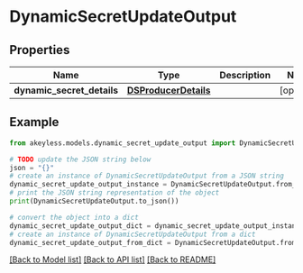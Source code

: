 # DynamicSecretUpdateOutput


## Properties

Name | Type | Description | Notes
------------ | ------------- | ------------- | -------------
**dynamic_secret_details** | [**DSProducerDetails**](DSProducerDetails.md) |  | [optional] 

## Example

```python
from akeyless.models.dynamic_secret_update_output import DynamicSecretUpdateOutput

# TODO update the JSON string below
json = "{}"
# create an instance of DynamicSecretUpdateOutput from a JSON string
dynamic_secret_update_output_instance = DynamicSecretUpdateOutput.from_json(json)
# print the JSON string representation of the object
print(DynamicSecretUpdateOutput.to_json())

# convert the object into a dict
dynamic_secret_update_output_dict = dynamic_secret_update_output_instance.to_dict()
# create an instance of DynamicSecretUpdateOutput from a dict
dynamic_secret_update_output_from_dict = DynamicSecretUpdateOutput.from_dict(dynamic_secret_update_output_dict)
```
[[Back to Model list]](../README.md#documentation-for-models) [[Back to API list]](../README.md#documentation-for-api-endpoints) [[Back to README]](../README.md)


